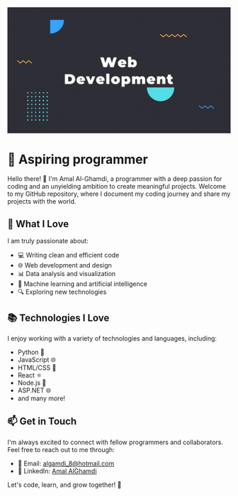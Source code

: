 
<div align="center">
  <img src="web.jpg" alt="Passionate Programmer"/>
</div>
 
# 🚀 Aspiring programmer

Hello there! 👋 I'm Amal Al-Ghamdi, a programmer with a deep passion for coding and an unyielding ambition to create meaningful projects. Welcome to my GitHub repository, where I document my coding journey and share my projects with the world.

## 🌟 What I Love

I am truly passionate about:

- 💻 Writing clean and efficient code
- 🌐 Web development and design
- 📊 Data analysis and visualization
- 🤖 Machine learning and artificial intelligence
- 🔍 Exploring new technologies


## 📚 Technologies I Love

I enjoy working with a variety of technologies and languages, including:

- Python 🐍
- JavaScript 🌐
- HTML/CSS 🎨
- React ⚛️
- Node.js 🚀
- ASP.NET 🌐
- and many more!

## 📫 Get in Touch

I'm always excited to connect with fellow programmers and collaborators. Feel free to reach out to me through:

- 📧 Email: [algamdi_8@hotmail.com](mailto:algamdi_8@hotmail.com)
- 💼 LinkedIn: [Amal AlGhamdi](https://linkedin.com/in/amal-al-ghamdi)

Let's code, learn, and grow together! 🌱

</div>

